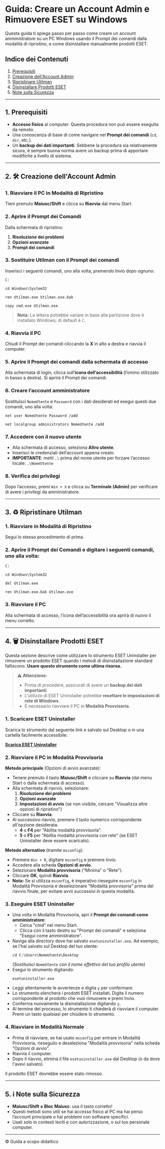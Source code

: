 # Guida: Creare un Account Admin e Rimuovere ESET su Windows

Questa guida ti spiega passo per passo come creare un account amministratore su un PC Windows usando il Prompt dei comandi dalla modalità di ripristino, e come disinstallare manualmente prodotti ESET.

## Indice dei Contenuti
1. [Prerequisiti](#1-prerequisiti)
2. [Creazione dell'Account Admin](#2--creazione-dellaccount-admin)
3. [Ripristinare Utilman](#3--ripristinare-utilman)
4. [Disinstallare Prodotti ESET](#4--disinstallare-prodotti-eset)
5. [Note sulla Sicurezza](#5--note-sulla-sicurezza)

---

## 1. Prerequisiti
- **Accesso fisico** al computer. Questa procedura non può essere eseguita da remoto.
- Una conoscenza di base di come navigare nel **Prompt dei comandi** (`cd`, `dir`, etc.).
- Un **backup dei dati importanti**. Sebbene la procedura sia relativamente sicura, è sempre buona norma avere un backup prima di apportare modifiche a livello di sistema.

---

## 2. 🛠️ Creazione dell'Account Admin

### 1. Riavviare il PC in Modalità di Ripristino
Tieni premuto **Maiusc/Shift** e clicca su **Riavvia** dal menu Start.

### 2. Aprire il Prompt dei Comandi
Dalla schermata di ripristino:
1. **Risoluzione dei problemi**
2. **Opzioni avanzate**
3. **Prompt dei comandi**

### 3. Sostituire Utilman con il Prompt dei comandi
Inserisci i seguenti comandi, uno alla volta, premendo Invio dopo ognuno:

```
C:
```
```
cd Windows\System32
```
```
ren Utilman.exe Utilman.exe.bak
```
```
copy cmd.exe Utilman.exe
```
> **Nota:** La lettera potrebbe variare in base alla partizione dove è installato Windows; di default è `C`.

### 4. Riavvia il PC
Chiudi il Prompt dei comandi cliccando la **X** in alto a destra e riavvia il computer.

### 5. Aprire il Prompt dei comandi dalla schermata di accesso
Alla schermata di login, clicca sull’**icona dell’accessibilità** (l’omino stilizzato in basso a destra). Si aprirà il Prompt dei comandi.

### 6. Creare l’account amministratore
Sostituisci `NomeUtente` e `Password` con i dati desiderati ed esegui questi due comandi, uno alla volta:

```
net user NomeUtente Password /add
```
```
net localgroup administrators NomeUtente /add
```

### 7. Accedere con il nuovo utente
- Alla schermata di accesso, seleziona **Altro utente**.
- Inserisci le credenziali dell’account appena creato.
- **IMPORTANTE**: metti `.\` prima del nome utente per forzare l’accesso locale: `.\NomeUtente`

### 8. Verifica dei privilegi
Dopo l’accesso, premi `Win + X` e clicca su **Terminale (Admin)** per verificare di avere i privilegi da amministratore.

---

## 3. ♻️ Ripristinare Utilman

### 1. Riavviare in Modalità di Ripristino
Segui lo stesso procedimento di prima.

### 2. Aprire il Prompt dei Comandi e digitare i seguenti comandi, uno alla volta:
```
C:
```
```
cd Windows\System32
```
```
del Utilman.exe
```
```
ren Utilman.exe.bak Utilman.exe
```

### 3. Riavviare il PC
Alla schermata di accesso, l’icona dell’accessibilità ora aprirà di nuovo il menu corretto.

---

## 4. 🗑️ Disinstallare Prodotti ESET

Questa sezione descrive come utilizzare lo strumento ESET Uninstaller per rimuovere un prodotto ESET quando i metodi di disinstallazione standard falliscono. **Usare questo strumento come ultima risorsa.**

> **⚠️ Attenzione:**
> - Prima di procedere, assicurati di avere un **backup dei dati importanti**.
> - L'utilizzo di ESET Uninstaller potrebbe **resettare le impostazioni di rete di Windows**.
> - È necessario riavviare il PC in **Modalità Provvisoria**.

### 1. Scaricare ESET Uninstaller
Scarica lo strumento dal seguente link e salvalo sul Desktop o in una cartella facilmente accessibile:

[**Scarica ESET Uninstaller**](https://download.eset.com/com/eset/tools/installers/eset_apps_remover/latest/esetuninstaller.exe)

### 2. Riavviare il PC in Modalità Provvisoria
**Metodo principale** (Opzioni di avvio avanzate):
- Tenere premuto il tasto **Maiusc/Shift** e cliccare su **Riavvia** (dal menu Start o dalla schermata di accesso).
- Alla schermata di riavvio, selezionare:
  1. **Risoluzione dei problemi**
  2. **Opzioni avanzate**
  3. **Impostazioni di avvio** (se non visibile, cercare "Visualizza altre opzioni di ripristino")
- Cliccare su **Riavvia**.
- Al successivo riavvio, premere il tasto numerico corrispondente all'opzione desiderata:
  - **4** o **F4** per "Abilita modalità provvisoria".
  - **5** o **F5** per "Abilita modalità provvisoria con rete" (se ESET Uninstaller deve essere scaricato).

**Metodo alternativo** (tramite `msconfig`):
- Premere `Win + R`, digitare `msconfig` e premere Invio.
- Accedere alla scheda **Opzioni di avvio**.
- Selezionare **Modalità provvisoria** ("Minima" o "Rete").
- Cliccare **OK**, quindi **Riavvia**.
- **Nota:** Se si utilizza `msconfig`, è imperativo rieseguire `msconfig` in Modalità Provvisoria e deselezionare "Modalità provvisoria" prima del riavvio finale, per evitare avvii successivi in questa modalità.

### 3. Eseguire ESET Uninstaller
- Una volta in Modalità Provvisoria, apri il **Prompt dei comandi come amministratore**:
  - Cerca "cmd" nel menu Start.
  - Clicca con il tasto destro su "Prompt dei comandi" e seleziona "Esegui come amministratore".
- Naviga alla directory dove hai salvato `esetuninstaller.exe`. Ad esempio, se l'hai salvato sul Desktop del tuo utente:
  ```
  cd C:\Users\NomeUtente\Desktop
  ```
  *(Sostituisci `NomeUtente` con il nome effettivo del tuo profilo utente)*
- Esegui lo strumento digitando:
  ```
  esetuninstaller.exe
  ```
- Leggi attentamente le avvertenze e digita `y` per confermare.
- Lo strumento elencherà i prodotti ESET installati. Digita il numero corrispondente al prodotto che vuoi rimuovere e premi Invio.
- Conferma nuovamente la disinstallazione digitando `y`.
- Al termine del processo, lo strumento ti chiederà di riavviare il computer. Premi un tasto qualsiasi per chiudere lo strumento.

### 4. Riavviare in Modalità Normale
- Prima di riavviare, se hai usato `msconfig` per entrare in Modalità Provvisoria, rieseguilo e deseleziona "Modalità provvisoria" nella scheda "Opzioni di avvio".
- Riavvia il computer.
- Dopo il riavvio, elimina il file `esetuninstaller.exe` dal Desktop (o da dove l'avevi salvato).

Il prodotto ESET dovrebbe essere stato rimosso.

---

## 5. ℹ️ Note sulla Sicurezza
- **Maiusc/Shift ≠ Bloc Maiusc**: usa il tasto corretto!
- Questi metodi sono utili se hai accesso fisico al PC ma hai perso l’account principale o hai problemi con software specifici.
- Usali solo in contesti leciti e con autorizzazione, o sul tuo personale computer.

---
© Guida a scopo didattico
